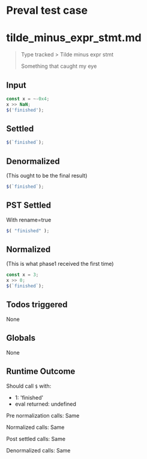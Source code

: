 # Preval test case

# tilde_minus_expr_stmt.md

> Type tracked > Tilde minus expr stmt
>
> Something that caught my eye

## Input

`````js filename=intro
const x = ~-0x4;
x >> NaN;
$('finished');
`````


## Settled


`````js filename=intro
$(`finished`);
`````


## Denormalized
(This ought to be the final result)

`````js filename=intro
$(`finished`);
`````


## PST Settled
With rename=true

`````js filename=intro
$( "finished" );
`````


## Normalized
(This is what phase1 received the first time)

`````js filename=intro
const x = 3;
x >> 0;
$(`finished`);
`````


## Todos triggered


None


## Globals


None


## Runtime Outcome


Should call `$` with:
 - 1: 'finished'
 - eval returned: undefined

Pre normalization calls: Same

Normalized calls: Same

Post settled calls: Same

Denormalized calls: Same
